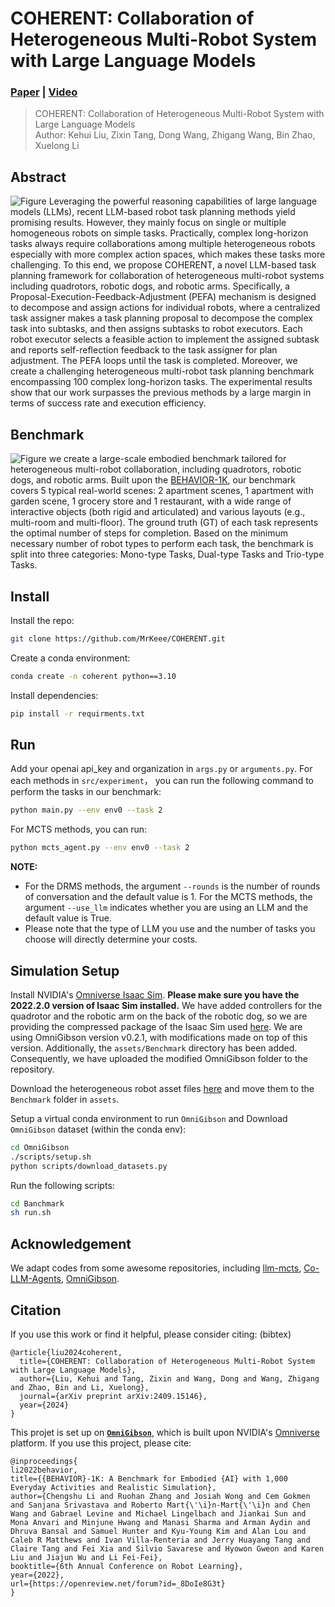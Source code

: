 # COHERENT: Collaboration of Heterogeneous Multi-Robot System with Large Language Models

### [Paper](https://arxiv.org/abs/2409.15146) | [Video](https://youtu.be/dV1J-VXdEJA)

> COHERENT: Collaboration of Heterogeneous Multi-Robot System with Large Language Models <br />
> Author: Kehui Liu, Zixin Tang, Dong Wang, Zhigang Wang, Bin Zhao, Xuelong Li
>
<!-- <p align="center">
  <a href="">
    <img src="./media/xx.gif" alt="Logo" width="80%">
  </a>
</p> -->
## Abstract
![Figure](media/COHERENT.jpg)
Leveraging the powerful reasoning capabilities of large language models (LLMs), recent LLM-based robot task planning methods yield promising results. However, they mainly focus on single or multiple homogeneous robots on simple tasks. Practically, complex long-horizon tasks always require collaborations among multiple heterogeneous robots especially with more complex action spaces, which makes these tasks more challenging. To this end, we propose COHERENT, a novel LLM-based task planning framework for collaboration of heterogeneous multi-robot systems including quadrotors, robotic dogs, and robotic arms. Specifically, a Proposal-Execution-Feedback-Adjustment (PEFA) mechanism is designed to decompose and assign actions for individual robots, where a centralized task assigner makes a task planning proposal to decompose the complex task into subtasks, and then assigns subtasks to robot executors. Each robot executor selects a feasible action to implement the assigned subtask and reports self-reflection feedback to the task assigner for plan adjustment. The PEFA loops until the task is completed. Moreover, we create a challenging heterogeneous multi-robot task planning benchmark encompassing 100 complex long-horizon tasks. The experimental results show that our work surpasses the previous methods by a large margin in terms of success rate and execution efficiency.

## Benchmark
![Figure](media/benchmark.png) 
we create a large-scale embodied benchmark tailored for heterogeneous multi-robot collaboration, including quadrotors, robotic dogs, and robotic arms. Built upon the [BEHAVIOR-1K](https://behavior.stanford.edu/behavior-1k), our benchmark covers 5 typical real-world scenes: 2 apartment scenes, 1 apartment with garden scene, 1 grocery store and 1 restaurant, with a wide range of interactive objects (both rigid and articulated) and various layouts (e.g., multi-room and multi-floor). The ground truth (GT) of each task represents the optimal number of steps for completion. Based on the minimum necessary number of robot types to perform each task, the benchmark is split into three categories: Mono-type Tasks, Dual-type Tasks and Trio-type Tasks.

## Install
Install the repo:
```bash
git clone https://github.com/MrKeee/COHERENT.git
```
Create a conda environment:
```bash
conda create -n coherent python==3.10
```
Install dependencies:
```bash
pip install -r requirments.txt
```
## Run
Add your openai api_key and organization in `args.py` or `arguments.py`.
For each methods in `src/experiment`， you can run the following command to perform the tasks in our benchmark:
```bash
python main.py --env env0 --task 2
```
For MCTS methods, you can run:
```bash
python mcts_agent.py --env env0 --task 2
```

**NOTE:**
- For the DRMS methods, the argument `--rounds` is the number of rounds of conversation and the default value is 1. For the MCTS methods,  the argument `--use_llm` indicates whether you are using an LLM and the default value is True.
- Please note that the type of LLM you use and the number of tasks you choose will directly determine your costs.

## Simulation Setup
Install NVIDIA's [Omniverse Isaac Sim](https://docs.omniverse.nvidia.com/app_isaacsim/app_isaacsim/install_workstation.html). **Please make sure you have the 2022.2.0 version of Isaac Sim installed.** We have added controllers for the quadrotor and the robotic arm on the back of the robotic dog, so we are providing the compressed package of the Isaac Sim used [here](https://drive.google.com/file/d/1wmqztsn8vwgHB_fL4LMamfuiDY7nXrlT/view?usp=drive_link).
We are using OmniGibson version v0.2.1, with modifications made on top of this version. Additionally, the ``assets/Benchmark`` directory has been added. Consequently, we have uploaded the modified OmniGibson folder to the repository.

Download the heterogeneous robot asset files [here](https://drive.google.com/drive/folders/1CRX7mNndvNpty7dC37yHDOr25a0Xc-Ge?usp=drive_link) and move them to the `Benchmark` folder in `assets`.

Setup a virtual conda environment to run `OmniGibson` and Download `OmniGibson` dataset (within the conda env):
```bash
cd OmniGibson
./scripts/setup.sh 
python scripts/download_datasets.py
```
Run the following scripts:
```bash
cd Banchmark
sh run.sh
```


## Acknowledgement
We adapt codes from some awesome repositories, including [llm-mcts](https://github.com/1989Ryan/llm-mcts), [Co-LLM-Agents](https://github.com/1989Ryan/llm-mcts), [OmniGibson](https://github.com/StanfordVL/OmniGibson).

## Citation

If you use this work or find it helpful, please consider citing: (bibtex)
```
@article{liu2024coherent,
  title={COHERENT: Collaboration of Heterogeneous Multi-Robot System with Large Language Models},
  author={Liu, Kehui and Tang, Zixin and Wang, Dong and Wang, Zhigang and Zhao, Bin and Li, Xuelong},
  journal={arXiv preprint arXiv:2409.15146},
  year={2024}
}
```

This projet is set up on [**`OmniGibson`**](OmniGibson), which is built upon NVIDIA's [Omniverse](https://www.nvidia.com/en-us/omniverse/) platform. If you use this project, please cite:
```
@inproceedings{
li2022behavior,
title={{BEHAVIOR}-1K: A Benchmark for Embodied {AI} with 1,000 Everyday Activities and Realistic Simulation},
author={Chengshu Li and Ruohan Zhang and Josiah Wong and Cem Gokmen and Sanjana Srivastava and Roberto Mart{\'\i}n-Mart{\'\i}n and Chen Wang and Gabrael Levine and Michael Lingelbach and Jiankai Sun and Mona Anvari and Minjune Hwang and Manasi Sharma and Arman Aydin and Dhruva Bansal and Samuel Hunter and Kyu-Young Kim and Alan Lou and Caleb R Matthews and Ivan Villa-Renteria and Jerry Huayang Tang and Claire Tang and Fei Xia and Silvio Savarese and Hyowon Gweon and Karen Liu and Jiajun Wu and Li Fei-Fei},
booktitle={6th Annual Conference on Robot Learning},
year={2022},
url={https://openreview.net/forum?id=_8DoIe8G3t}
}
```
